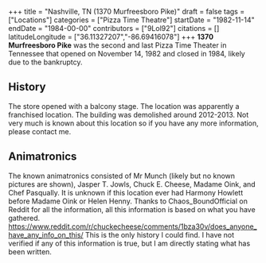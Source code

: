 +++
title = "Nashville, TN (1370 Murfreesboro Pike)"
draft = false
tags = ["Locations"]
categories = ["Pizza Time Theatre"]
startDate = "1982-11-14"
endDate = "1984-00-00"
contributors = ["9Lol92"]
citations = []
latitudeLongitude = ["36.11327207","-86.69416078"]
+++
**1370 Murfreesboro Pike** was the second and last Pizza Time Theater in Tennessee that opened on November 14, 1982 and closed in 1984, likely due to the bankruptcy.

## History

The store opened with a balcony stage. The location was apparently a franchised location. The building was demolished around 2012-2013. Not very much is known about this location so if you have any more information, please contact me.

## Animatronics

The known animatronics consisted of Mr Munch (likely but no known pictures are shown), Jasper T. Jowls, Chuck E. Cheese, Madame Oink, and Chef Pasqually. It is unknown if this location ever had Harmony Howlett before Madame Oink or Helen Henny.
Thanks to Chaos_BoundOfficial on Reddit for all the information, all this information is based on what you have gathered.
https://www.reddit.com/r/chuckecheese/comments/1bza30v/does_anyone_have_any_info_on_this/ This is the only history I could find. I have not verified if any of this information is true, but I am directly stating what has been written.
